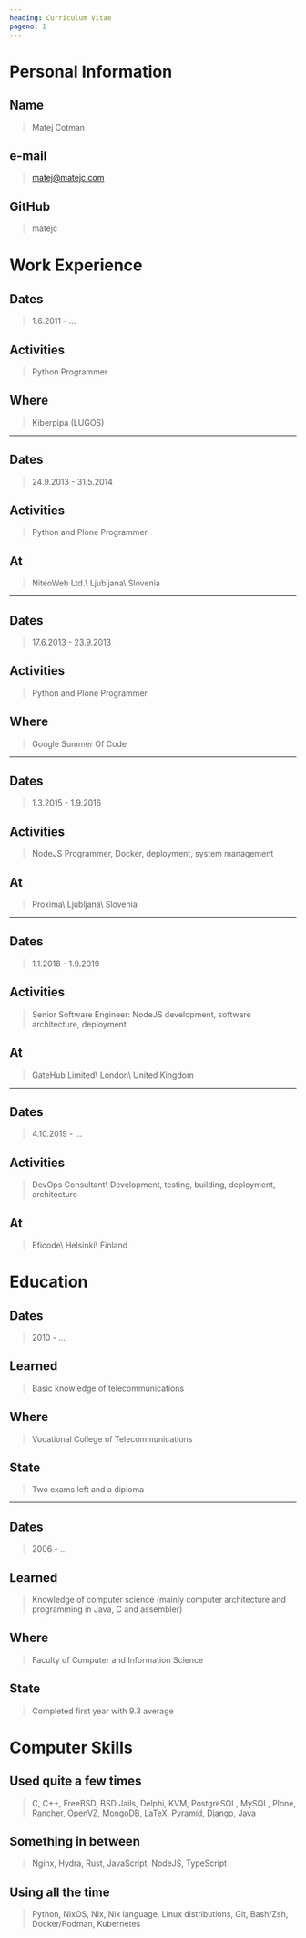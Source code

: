 ```yaml
---
heading: Curriculum Vitae
pageno: 1
---
```


# Personal Information

## Name
> Matej Cotman

## e-mail
> matej@matejc.com

## GitHub
> matejc


# Work Experience

## Dates
> 1.6.2011 - ...

## Activities
> Python Programmer

## Where
> Kiberpipa (LUGOS)

---

## Dates
> 24.9.2013 - 31.5.2014

## Activities
> Python and Plone Programmer

## At
> NiteoWeb Ltd.\\
> Ljubljana\\
> Slovenia

---

## Dates
> 17.6.2013 - 23.9.2013

## Activities
> Python and Plone Programmer

## Where
> Google Summer Of Code

---

## Dates
> 1.3.2015 - 1.9.2016

## Activities
> NodeJS Programmer, Docker, deployment, system management

## At
> Proxima\\
> Ljubljana\\
> Slovenia

---

## Dates
> 1.1.2018 - 1.9.2019

## Activities
> Senior Software Engineer: NodeJS development, software architecture, deployment

## At
> GateHub Limited\\
> London\\
> United Kingdom

---

## Dates
> 4.10.2019 - ...

## Activities
> DevOps Consultant\\
> Development, testing, building, deployment, architecture

## At
> Eficode\\
> Helsinki\\
> Finland


# Education

## Dates
> 2010 - ...

## Learned
> Basic knowledge of telecommunications

## Where
> Vocational College of Telecommunications

## State
> Two exams left and a diploma

---

## Dates
> 2006 - ...

## Learned
> Knowledge of computer science (mainly computer architecture and programming in
Java, C and assembler)

## Where
> Faculty of Computer and Information Science

## State
> Completed first year with 9.3 average

# Computer Skills

## Used quite a few times
> C, C++, FreeBSD, BSD Jails, Delphi, KVM, PostgreSQL, MySQL, Plone, Rancher, OpenVZ, MongoDB, LaTeX, Pyramid, Django, Java

## Something in between
> Nginx, Hydra, Rust, JavaScript, NodeJS, TypeScript

## Using all the time
> Python, NixOS, Nix, Nix language,
Linux distributions, Git, Bash/Zsh, Docker/Podman, Kubernetes


